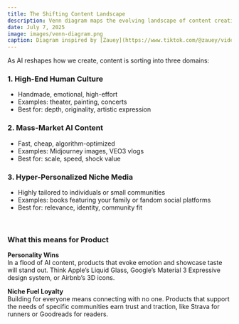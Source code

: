 ```yaml
---
title: The Shifting Content Landscape
description: Venn diagram maps the evolving landscape of content creation into three categories.
date: July 7, 2025
image: images/venn-diagram.png
caption: Diagram inspired by [Zauey](https://www.tiktok.com/@zauey/video/7512309763850505514)
---
```


As AI reshapes how we create, content is sorting into three domains:


### 1. High-End Human Culture  
- Handmade, emotional, high-effort  
- Examples: theater, painting, concerts
- Best for: depth, originality, artistic expression

### 2. Mass-Market AI Content  
- Fast, cheap, algorithm-optimized  
- Examples: Midjourney images, VEO3 vlogs  
- Best for: scale, speed, shock value

### 3. Hyper-Personalized Niche Media  
- Highly tailored to individuals or small communities  
- Examples: books featuring your family or fandom social platforms
- Best for: relevance, identity, community fit

<br>

### What this means for Product

**Personality Wins**  
In a flood of AI content, products that evoke emotion and showcase taste will stand out. Think Apple’s Liquid Glass, Google’s Material 3 Expressive design system, or Airbnb’s 3D icons.

**Niche Fuel Loyalty**  
Building for everyone means connecting with no one. Products that support the needs of specific communities earn trust and traction, like Strava for runners or Goodreads for readers.


